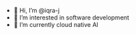 - 👋 Hi, I’m @iqra-j
- 👀 I’m interested in software development
- 🌱 I’m currently cloud native AI


<!---
iqra-j/iqra-j is a ✨ special ✨ repository because its `README.md` (this file) appears on your GitHub profile.
You can click the Preview link to take a look at your changes.
--->
